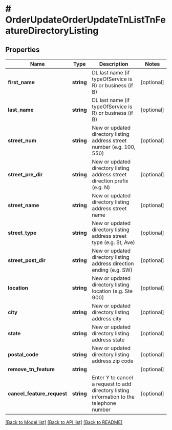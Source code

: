 # # OrderUpdateOrderUpdateTnListTnFeatureDirectoryListing

## Properties

Name | Type | Description | Notes
------------ | ------------- | ------------- | -------------
**first_name** | **string** | DL last name (if typeOfService is R) or business (if B) | [optional]
**last_name** | **string** | DL last name (if typeOfService is R) or business (if B) | [optional]
**street_num** | **string** | New or updated directory listing address street number (e.g. 100, 550) | [optional]
**street_pre_dir** | **string** | New or updated directory listing address street direction prefix (e.g. N) | [optional]
**street_name** | **string** | New or updated directory listing address street name | [optional]
**street_type** | **string** | New or updated directory listing address street type (e.g. St, Ave) | [optional]
**street_post_dir** | **string** | New or updated directory listing address direction ending (e.g. SW) | [optional]
**location** | **string** | New or updated directory listing location (e.g. Ste 900) | [optional]
**city** | **string** | New or updated directory listing address city | [optional]
**state** | **string** | New or updated directory listing address state | [optional]
**postal_code** | **string** | New or updated directory listing address zip code | [optional]
**remove_tn_feature** | **string** |  | [optional]
**cancel_feature_request** | **string** | Enter Y to cancel a request to add directory listing information to the telephone number | [optional]

[[Back to Model list]](../../README.md#models) [[Back to API list]](../../README.md#endpoints) [[Back to README]](../../README.md)
